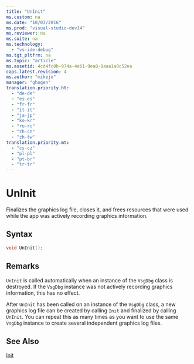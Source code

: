 ```yaml
---
title: "UnInit"
ms.custom: na
ms.date: "10/03/2016"
ms.prod: "visual-studio-dev14"
ms.reviewer: na
ms.suite: na
ms.technology: 
  - "vs-ide-debug"
ms.tgt_pltfrm: na
ms.topic: "article"
ms.assetid: 4cd4fc0b-974a-4e61-9ea8-0aaa1a0c52ea
caps.latest.revision: 4
ms.author: "mikejo"
manager: "ghogen"
translation.priority.ht: 
  - "de-de"
  - "es-es"
  - "fr-fr"
  - "it-it"
  - "ja-jp"
  - "ko-kr"
  - "ru-ru"
  - "zh-cn"
  - "zh-tw"
translation.priority.mt: 
  - "cs-cz"
  - "pl-pl"
  - "pt-br"
  - "tr-tr"
---
```

# UnInit
Finalizes the graphics log file, closes it, and frees resources that were used while the app was actively recording graphics information.  
  
## Syntax  
  
```cpp  
void UnInit();  
```  
  
## Remarks  
 `UnInit` is called automatically when an instance of the `VsgDbg` class is destroyed. If the `VsgDbg` instance was not actively recording graphics information, this has no effect.  
  
 After `UnInit` has been called on an instance of the `VsgDbg` class, a new graphics log file can be created by calling `Init` and finalized by calling `UnInit`. You can repeat this as many times as you want to use the same `VsgDbg` instance to create several independent graphics log files.  
  
## See Also  
 [Init](../VS_debugger/init.md)